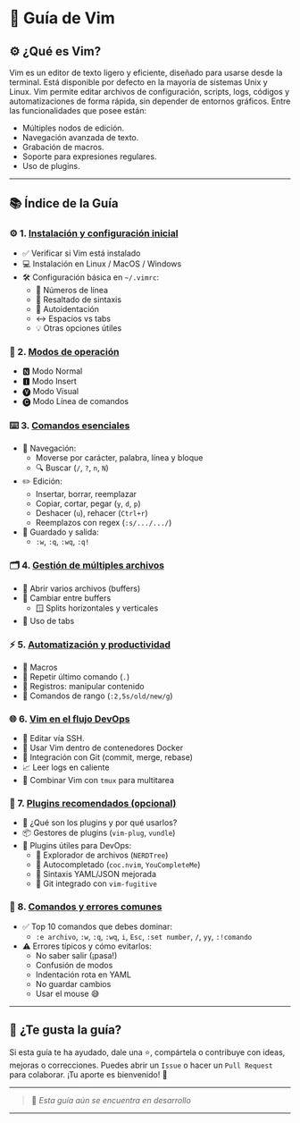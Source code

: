 # 🧠 Guía de Vim 

## ⚙️ ¿Qué es Vim?

Vim es un editor de texto ligero y eficiente, diseñado para usarse desde la terminal. Está disponible por defecto en la mayoría de sistemas Unix y Linux.
Vim permite editar archivos de configuración, scripts, logs, códigos y automatizaciones de forma rápida, sin depender de entornos gráficos.
Entre las funcionalidades que posee están:
- Múltiples nodos de edición.
- Navegación avanzada de texto.
- Grabación de macros.
- Soporte para expresiones regulares.
- Uso de plugins. 

---

## 📚 Índice de la Guía

### ⚙️ 1. [Instalación y configuración inicial](./01_instalacion_configuracion/)
- ✅ Verificar si Vim está instalado
- 💻 Instalación en Linux / MacOS / Windows
- 🛠️ Configuración básica en `~/.vimrc`:
  - 📌 Números de línea
  - 🎨 Resaltado de sintaxis
  - 🔧 Autoidentación
  - ↔️ Espacios vs tabs
  - 💡 Otras opciones útiles

### 🧭 2. [Modos de operación](./02_modos_operacion/)
- 🅽 Modo Normal
- 🅸 Modo Insert
- 🅥 Modo Visual
- 🅒 Modo Línea de comandos

### ⌨️ 3. [Comandos esenciales](./03_comandos_especiales/)
- 🚶 Navegación:
  - Moverse por carácter, palabra, línea y bloque
  - 🔍 Buscar (`/`, `?`, `n`, `N`)
- ✏️ Edición:
  - Insertar, borrar, reemplazar
  - Copiar, cortar, pegar (`y`, `d`, `p`)
  - Deshacer (`u`), rehacer (`Ctrl+r`)
  - Reemplazos con regex (`:s/.../.../`)
- 💾 Guardado y salida:
  - `:w`, `:q`, `:wq`, `:q!`

### 🗂️ 4. [Gestión de múltiples archivos](./04_gestion_archivos/)
- 📂 Abrir varios archivos (buffers)
- 🔁 Cambiar entre buffers
  - 🪟 Splits horizontales y verticales
- 🧩 Uso de tabs


### ⚡ 5. [Automatización y productividad](./06_automatizacion_productividad/)
- 🎥 Macros
- 🔁 Repetir último comando (`.`)
- 🧠 Registros: manipular contenido
- 📏 Comandos de rango (`:2,5s/old/new/g`)

### 🌐 6. [Vim en el flujo DevOps](./07_vim_devops/)
- 🧳 Editar vía SSH.
- 🐳 Usar Vim dentro de contenedores Docker
- 🔀 Integración con Git (commit, merge, rebase)
- 📈 Leer logs en caliente
- 🧪 Combinar Vim con `tmux` para multitarea

### 🔌 7. [Plugins recomendados (opcional)](./08_plugins/)
- 🧩 ¿Qué son los plugins y por qué usarlos?
- 📦 Gestores de plugins (`vim-plug`, `vundle`)
- 🧰 Plugins útiles para DevOps:
  - 🌲 Explorador de archivos (`NERDTree`)
  - 🤖 Autocompletado (`coc.nvim`, `YouCompleteMe`)
  - 📄 Sintaxis YAML/JSON mejorada
  - 🔧 Git integrado con `vim-fugitive`

### 🧨 8. [Comandos y errores comunes](./09_comandos_devops/)
- ✅ Top 10 comandos que debes dominar:
  - `:e archivo`, `:w`, `:q`, `:wq`, `i`, `Esc`, `:set number`, `/`, `yy`, `:!comando`
- ⚠️ Errores típicos y cómo evitarlos:
  - No saber salir (¡pasa!)
  - Confusión de modos
  - Indentación rota en YAML
  - No guardar cambios
  - Usar el mouse 😅

---

## 💬 ¿Te gusta la guía?

Si esta guía te ha ayudado, dale una ⭐, compártela o contribuye con ideas, mejoras o correcciones. Puedes abrir un `Issue` o hacer un `Pull Request` para colaborar. ¡Tu aporte es bienvenido! 🙌

---

> 📌 *Esta guía aún se encuentra en desarrollo*

---
